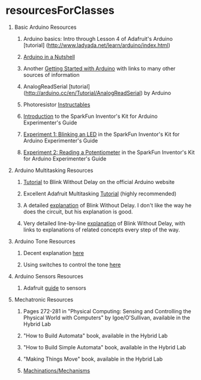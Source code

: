 # resourcesForClasses

1. Basic Arduino Resources

	1. Arduino basics: Intro through Lesson 4 of Adafruit's Arduino [tutorial]
	(http://www.ladyada.net/learn/arduino/index.html)

	1. [Arduino in a Nutshell](http://hci.rwth-aachen.de/arduino)

	1. Another [Getting Started with
	Arduino](http://reboot.yoha.co.uk/index.php?title=Getting_Started_with_Arduino)
		with links to many other sources of information

	2. AnalogReadSerial [tutorial]
	(http://arduino.cc/en/Tutorial/AnalogReadSerial)
	by Arduino

	3. Photoresistor
	[Instructables](http://www.instructables.com/id/How-to-Use-a-Light-Dependent-Resistor-LDR/)

	4. [Introduction](https://learn.sparkfun.com/tutorials/sik-experiment-guide-for-arduino---v32/introduction-sik-arduino-uno)
	to the SparkFun Inventor's Kit for Arduino Experimenter's Guide

	5. [Experiment 1: Blinking an LED](
	https://learn.sparkfun.com/tutorials/sik-experiment-guide-for-arduino---v32/experiment-1-blinking-an-led)
	in the SparkFun Inventor's Kit for Arduino Experimenter's Guide

	6. [Experiment 2: Reading a
	Potentiometer](https://learn.sparkfun.com/tutorials/sik-experiment-guide-for-arduino---v32/experiment-2-reading-a-potentiometer)
	in the SparkFun Inventor's Kit for Arduino Experimenter's Guide

1. Arduino Multitasking Resources

	1. [Tutorial](https://www.arduino.cc/en/Tutorial/BlinkWithoutDelay)
	to Blink Without Delay on the official Arduino website

	1. Excellent Adafruit Multitasking
	[Tutorial](https://learn.adafruit.com/multi-tasking-the-arduino-part-1?view=all)
	(highly recommended)

	2. A detailed
	[explanation](https://programmingelectronics.com/tutorial-16-blink-an-led-without-using-the-delay-function-old-version/) of Blink Without Delay. I don't like the way he
	does the circuit, but his explanation is good.

	3. Very detailed line-by-line
	[explanation](https://www.baldengineer.com/blink-without-delay-explained.html)
	of Blink Without Delay, with links
	to explanations of related concepts every step of the way.

1. Arduino Tone Resources

	1. Decent explanation
	[here](https://programmingelectronics.com/an-easy-way-to-make-noise-with-arduino-using-tone/)

	2. Using switches to control the tone
	[here](http://arduino-tutorials.eu/creating-sounds-with-arduino-buzzer)

1. Arduino Sensors Resources

	1. Adafruit [guide](http://www.ladyada.net/learn/sensors/) to sensors


2. Mechatronic Resources

	1. Pages 272-281 in "Physical Computing: Sensing and Controlling the
	Physical World with Computers" by Igoe/O'Sullivan, available in the
	Hybrid Lab

	1. "How to Build Automata" book, available in the Hybrid Lab

	1. "How to Build Simple Automata" book, available in the Hybrid Lab

	1. "Making Things Move" book, available in the Hybrid Lab 

	1. [Machinations/Mechanisms](doc/machinations-mechanisms.pdf)
